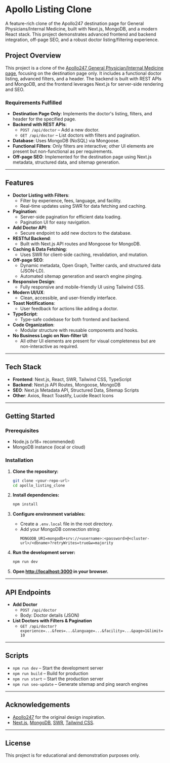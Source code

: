 # Apollo Listing Clone

A feature-rich clone of the Apollo247 destination page for General Physicians/Internal Medicine, built with Next.js, MongoDB, and a modern React stack. This project demonstrates advanced frontend and backend integration, off-page SEO, and a robust doctor listing/filtering experience.

## Project Overview

This project is a clone of the [Apollo247 General Physician/Internal Medicine page](https://www.apollo247.com/specialties/general-physician-internal-medicine), focusing on the destination page only. It includes a functional doctor listing, advanced filters, and a header. The backend is built with REST APIs and MongoDB, and the frontend leverages Next.js for server-side rendering and SEO.

### Requirements Fulfilled

- **Destination Page Only**: Implements the doctor's listing, filters, and header for the specified page.
- **Backend with REST APIs**: 
  - `POST /api/doctor` – Add a new doctor.
  - `GET /api/doctor` – List doctors with filters and pagination.
- **Database**: Uses MongoDB (NoSQL) via Mongoose.
- **Functional Filters**: Only filters are interactive; other UI elements are present but non-functional as per requirements.
- **Off-page SEO**: Implemented for the destination page using Next.js metadata, structured data, and sitemap generation.

---

## Features

- **Doctor Listing with Filters**: 
  - Filter by experience, fees, language, and facility.
  - Real-time updates using SWR for data fetching and caching.
- **Pagination**: 
  - Server-side pagination for efficient data loading.
  - Pagination UI for easy navigation.
- **Add Doctor API**: 
  - Secure endpoint to add new doctors to the database.
- **RESTful Backend**: 
  - Built with Next.js API routes and Mongoose for MongoDB.
- **Caching & Data Fetching**: 
  - Uses SWR for client-side caching, revalidation, and mutation.
- **Off-page SEO**: 
  - Dynamic metadata, Open Graph, Twitter cards, and structured data (JSON-LD).
  - Automated sitemap generation and search engine pinging.
- **Responsive Design**: 
  - Fully responsive and mobile-friendly UI using Tailwind CSS.
- **Modern UI/UX**: 
  - Clean, accessible, and user-friendly interface.
- **Toast Notifications**: 
  - User feedback for actions like adding a doctor.
- **TypeScript**: 
  - Type-safe codebase for both frontend and backend.
- **Code Organization**: 
  - Modular structure with reusable components and hooks.
- **No Business Logic on Non-filter UI**: 
  - All other UI elements are present for visual completeness but are non-interactive as required.

---

## Tech Stack

- **Frontend**: Next.js, React, SWR, Tailwind CSS, TypeScript
- **Backend**: Next.js API Routes, Mongoose, MongoDB
- **SEO**: Next.js Metadata API, Structured Data, Sitemap Scripts
- **Other**: Axios, React Toastify, Lucide React Icons

---

## Getting Started

### Prerequisites

- Node.js (v18+ recommended)
- MongoDB instance (local or cloud)

### Installation

1. **Clone the repository:**
   ```bash
   git clone <your-repo-url>
   cd apollo_listing_clone
   ```

2. **Install dependencies:**
   ```bash
   npm install
   ```

3. **Configure environment variables:**
   - Create a `.env.local` file in the root directory.
   - Add your MongoDB connection string:
     ```
     MONGODB_URI=mongodb+srv://<username>:<password>@<cluster-url>/<dbname>?retryWrites=true&w=majority
     ```

4. **Run the development server:**
   ```bash
   npm run dev
   ```

5. **Open [http://localhost:3000](http://localhost:3000) in your browser.**

---

## API Endpoints

- **Add Doctor**
  - `POST /api/doctor`
  - Body: Doctor details (JSON)
- **List Doctors with Filters & Pagination**
  - `GET /api/doctor?experience=...&fees=...&language=...&facility=...&page=1&limit=10`

---

## Scripts

- `npm run dev` – Start the development server
- `npm run build` – Build for production
- `npm run start` – Start the production server
- `npm run seo-update` – Generate sitemap and ping search engines

---

## Acknowledgements

- [Apollo247](https://www.apollo247.com/) for the original design inspiration.
- [Next.js](https://nextjs.org/), [MongoDB](https://www.mongodb.com/), [SWR](https://swr.vercel.app/), [Tailwind CSS](https://tailwindcss.com/).

---

## License

This project is for educational and demonstration purposes only.